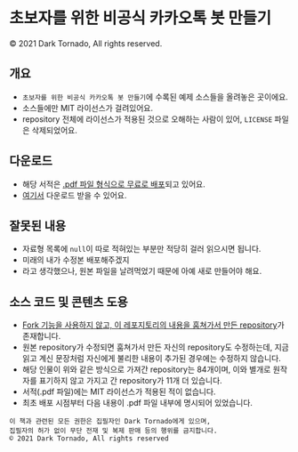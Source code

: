 # 초보자를 위한 비공식 카카오톡 봇 만들기
© 2021 Dark Tornado, All rights reserved.

## 개요
* `초보자를 위한 비공식 카카오톡 봇 만들기`에 수록된 예제 소스들을 올려놓은 곳이에요.
* 소스들에만 MIT 라이선스가 걸려있어요.
* repository 전체에 라이선스가 적용된 것으로 오해하는 사람이 있어, `LICENSE` 파일은 삭제되었어요.

## 다운로드
* 해당 서적은 [.pdf 파일 형식으로 무료로 배포](https://blog.naver.com/dt3141592/222325439467)되고 있어요.
* [여기서](비공식%20카카오톡%20봇%20만들기.pdf) 다운로드 받을 수 있어요.

## 잘못된 내용
* 자료형 목록에 `null`이 따로 적혀있는 부분만 적당히 걸러 읽으시면 됩니다.
* 미래의 내가 수정본 배포해주겠지
* 라고 생각했으나, 원본 파일을 날려먹었기 때문에 아예 새로 만들어야 해요.

## 소스 코드 및 콘텐츠 도용
* [Fork 기능을 사용하지 않고, 이 레포지토리의 내용을 훔쳐가서 만든 repository](https://github.com/jujinesy/DarkTornado_BasicKbot)가 존재합니다.
* 원본 repository가 수정되면 훔쳐가서 만든 자신의 repository도 수정하는데, 지금 읽고 계신 문장처럼 자신에게 불리한 내용이 추가된 경우에는 수정하지 않습니다.
* 해당 인물이 위와 같은 방식으로 가져간 repository는 ﻿84개이며, 이와 별개로 원작자를 표기하지 않고 가지고 간 repository가 11개 더 있습니다.
* 서적(.pdf 파일)에는 MIT 라이선스가 적용된 적이 없습니다.
* 최초 배포 시점부터 다음 내용이 .pdf 파일 내부에 명시되어 있었습니다.
```
이 책과 관련된 모든 권한은 집필자인 Dark Tornado에게 있으며,
집필자의 허가 없이 무단 전재 및 복제 판매 등의 행위를 금지합니다.
© 2021 Dark Tornado, All rights reserved
```
